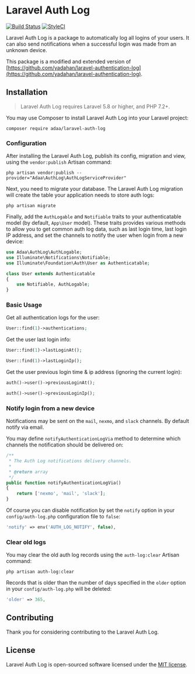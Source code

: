 # Laravel Auth Log

[![Build Status](https://travis-ci.com/AdaaSystem/laravel-auth-log.svg?branch=master)](https://travis-ci.com/AdaaSystem/laravel-auth-log)
[![StyleCI](https://github.styleci.io/repos/188419456/shield?branch=master)](https://github.styleci.io/repos/188419456)

Laravel Auth Log is a package to automatically log all logins of your users. It can also send notifications when a successful login was made from an unknown device.

This package is a modified and extended version of [https://github.com/yadahan/laravel-authentication-log](https://github.com/yadahan/laravel-authentication-log). 

## Installation

> Laravel Auth Log requires Laravel 5.8 or higher, and PHP 7.2+.

You may use Composer to install Laravel Auth Log into your Laravel project:

    composer require adaa/laravel-auth-log

### Configuration

After installing the Laravel Auth Log, publish its config, migration and view, using the `vendor:publish` Artisan command:

    php artisan vendor:publish --provider="Adaa\AuthLog\AuthLogServiceProvider"

Next, you need to migrate your database. The Laravel Auth Log migration will create the table your application needs to store auth logs:

    php artisan migrate

Finally, add the `AuthLogable` and `Notifiable` traits to your authenticatable model (by default, `App\User` model). These traits provides various methods to allow you to get common auth log data, such as last login time, last login IP address, and set the channels to notify the user when login from a new device:

```php
use Adaa\AuthLog\AuthLogable;
use Illuminate\Notifications\Notifiable;
use Illuminate\Foundation\Auth\User as Authenticatable;

class User extends Authenticatable
{
    use Notifiable, AuthLogable;
}
```

### Basic Usage

Get all authentication logs for the user:

```php
User::find(1)->authentications;
```

Get the user last login info:

```php
User::find(1)->lastLoginAt();

User::find(1)->lastLoginIp();
```

Get the user previous login time & ip address (ignoring the current login):

```php
auth()->user()->previousLoginAt();

auth()->user()->previousLoginIp();
```

### Notify login from a new device

Notifications may be sent on the `mail`, `nexmo`, and `slack` channels. By default notify via email.

You may define `notifyAuthenticationLogVia` method to determine which channels the notification should be delivered on:

```php
/**
 * The Auth Log notifications delivery channels.
 *
 * @return array
 */
public function notifyAuthenticationLogVia()
{
    return ['nexmo', 'mail', 'slack'];
}
```

Of course you can disable notification by set the `notify` option in your `config/auth-log.php` configuration file to `false`:

```php
'notify' => env('AUTH_LOG_NOTIFY', false),
```

### Clear old logs

You may clear the old auth log records using the `auth-log:clear` Artisan command:

    php artisan auth-log:clear

Records that is older than the number of days specified in the `older` option in your `config/auth-log.php` will be deleted:

```php
'older' => 365,
```

## Contributing

Thank you for considering contributing to the Laravel Auth Log.

## License

Laravel Auth Log is open-sourced software licensed under the [MIT license](http://opensource.org/licenses/MIT).
